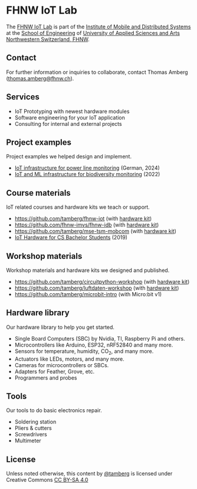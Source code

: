 # FHNW IoT Lab
The [FHNW IoT Lab](https://www.fhnw.ch/de/forschung-und-dienstleistungen/technik/labore-der-hochschule-fuer-technik-fhnw/iot-lab) is part of the [Institute of Mobile and Distributed Systems](https://www.fhnw.ch/en/about-fhnw/schools/school-of-engineering/institutes/institute-of-mobile-and-distributed-systems) at the [School of Engineering](https://www.fhnw.ch/en/about-fhnw/schools/school-of-engineering) of [University of Applied Sciences and Arts Northwestern Switzerland, FHNW](https://www.fhnw.ch/en/).

## Contact
For further information or inquiries to collaborate, contact Thomas Amberg (thomas.amberg@fhnw.ch).

## Services
- IoT Prototyping with newest hardware modules
- Software engineering for your IoT application
- Consulting for internal and external projects

## Project examples
Project examples we helped design and implement.

- [IoT infrastructure for power line monitoring](http://www.tamberg.org/fhnw/2024/IoTInfrastrukturBruggEye.pdf) (German, 2024)
- [IoT and ML infrastructure for biodiversity monitoring](http://www.tamberg.org/fhnw/2022/IoTAndMLInfrastructureForUrbanBiodiversityMonitoring.pdf) (2022)

## Course materials
IoT related courses and hardware kits we teach or support.

- https://github.com/tamberg/fhnw-iot (with [hardware kit](https://github.com/tamberg/fhnw-iot/wiki#hardware))
- https://github.com/fhnw-imvs/fhnw-idb (with [hardware kit](https://github.com/fhnw-imvs/fhnw-idb/wiki#hardware))
- https://github.com/tamberg/mse-tsm-mobcom (with [hardware kit](https://github.com/tamberg/mse-tsm-mobcom/wiki#hardware))
- [IoT Hardware for CS Bachelor Students](http://www.tamberg.org/fhnw/2019/IoTHardwareForCSBachelorStudents.pdf) (2019)

## Workshop materials
Workshop materials and hardware kits we designed and published.

- https://github.com/tamberg/circuitpython-workshop (with [hardware kit](https://github.com/tamberg/circuitpython-workshop?tab=readme-ov-file#circuitpython))
- https://github.com/tamberg/luftdaten-workshop (with [hardware kit](https://github.com/tamberg/luftdaten-workshop?tab=readme-ov-file#material-auspacken-und-prüfen))
- https://github.com/tamberg/microbit-intro (with Micro:bit v1)

## Hardware library
Our hardware library to help you get started.

- Single Board Computers (SBC) by Nvidia, TI, Raspberry Pi and others.
- Microcontrollers like Arduino, ESP32, nRF52840 and many more.
- Sensors for temperature, humidity, CO<sub>2</sub>, and many more.
- Actuators like LEDs, motors, and many more.
- Cameras for microcontrollers or SBCs.
- Adapters for Feather, Grove, etc.
- Programmers and probes

## Tools
Our tools to do basic electronics repair.

- Soldering station
- Pliers & cutters
- Screwdrivers
- Multimeter

## License
Unless noted otherwise, this content by [@tamberg](https://github.com/tamberg) is licensed under Creative Commons [CC BY-SA 4.0](https://creativecommons.org/licenses/by-sa/4.0/)
